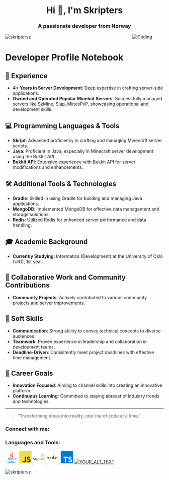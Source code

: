 <h1 align="center">Hi 👋, I'm Skripters</h1>
<h3 align="center">A passionate developer from Norway</h3>
<img align="right" alt="Coding" width="100" src="https://docs.skriptlang.org/assets/icon.png">

<p align="left"> <img src="https://komarev.com/ghpvc/?username=skriptersz&label=Profile%20views&color=0e75b6&style=flat" alt="skriptersz" /> </p>

# Developer Profile Notebook

## 🚀 Experience
- **4+ Years in Server Development**: Deep expertise in crafting server-side applications.
- **Owned and Operated Popular Minehut Servers**: Successfully managed servers like SkMine, Slap, MinesPvP, showcasing operational and development skills.

## 💻 Programming Languages & Tools
- **Skript**: Advanced proficiency in crafting and managing Minecraft server scripts.
- **Java**: Proficient in Java, especially in Minecraft server development using the Bukkit API.
- **Bukkit API**: Extensive experience with Bukkit API for server modifications and enhancements.

## 🛠️ Additional Tools & Technologies
- **Gradle**: Skilled in using Gradle for building and managing Java applications.
- **MongoDB**: Implemented MongoDB for effective data management and storage solutions.
- **Redis**: Utilized Redis for enhanced server performance and data handling.

## 🎓 Academic Background
- **Currently Studying**: Informatics (Development) at the University of Oslo (UiO), 1st year.

## 🤝 Collaborative Work and Community Contributions
- **Community Projects**: Actively contributed to various community projects and server improvements.

## 🌟 Soft Skills
- **Communication**: Strong ability to convey technical concepts to diverse audiences.
- **Teamwork**: Proven experience in leadership and collaboration in development teams.
- **Deadline-Driven**: Consistently meet project deadlines with effective time management.

## 🎯 Career Goals
- **Innovation Focused**: Aiming to channel skills into creating an innovative platform.
- **Continuous Learning**: Committed to staying abreast of industry trends and technologies.

---
> "Transforming ideas into reality, one line of code at a time."


<h3 align="left">Connect with me:</h3>
<p align="left">
</p>

<h3 align="left">Languages and Tools:</h3>
<p align="left">
    <a href="https://www.java.com" target="_blank" rel="noreferrer">
        <img src="https://raw.githubusercontent.com/devicons/devicon/master/icons/java/java-original.svg" alt="java" width="40" height="40"/>
    </a>
    <a href="https://developer.mozilla.org/en-US/docs/Web/JavaScript" target="_blank" rel="noreferrer">
        <img src="https://raw.githubusercontent.com/devicons/devicon/master/icons/javascript/javascript-original.svg" alt="javascript" width="40" height="40"/>
    </a>
    <a href="https://www.mysql.com/" target="_blank" rel="noreferrer">
        <img src="https://raw.githubusercontent.com/devicons/devicon/master/icons/mysql/mysql-original-wordmark.svg" alt="mysql" width="40" height="40"/>
    </a>
    <a href="https://nodejs.org" target="_blank" rel="noreferrer">
        <img src="https://raw.githubusercontent.com/devicons/devicon/master/icons/nodejs/nodejs-original-wordmark.svg" alt="nodejs" width="40" height="40"/>
    </a>
    <a href="https://www.typescriptlang.org/" target="_blank" rel="noreferrer">
        <img src="https://raw.githubusercontent.com/devicons/devicon/master/icons/typescript/typescript-original.svg" alt="typescript" width="40" height="40"/>
    </a>
    <a href="YOUR_LINK" target="_blank" rel="noreferrer">
        <img src="https://i.postimg.cc/qBPC0B8L/icon.png" alt="YOUR_ALT_TEXT" width="40" height="40"/>
    </a>
</p>


<p><img align="center" src="https://github-readme-stats.vercel.app/api/top-langs?username=skriptersz&show_icons=true&locale=en&layout=compact" alt="skriptersz" /></p>
